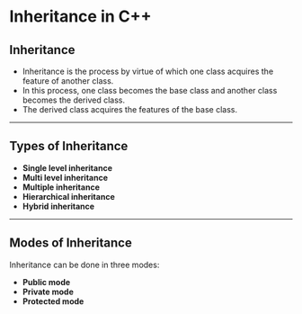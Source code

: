 # Inheritance in C++

## Inheritance
- Inheritance is the process by virtue of which one class acquires the feature of another class.
- In this process, one class becomes the base class and another class becomes the derived class.
- The derived class acquires the features of the base class.

---

## Types of Inheritance
- **Single level inheritance**  
- **Multi level inheritance**  
- **Multiple inheritance**  
- **Hierarchical inheritance**  
- **Hybrid inheritance**  

---

## Modes of Inheritance
Inheritance can be done in three modes:
- **Public mode**  
- **Private mode**  
- **Protected mode**  
